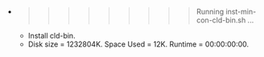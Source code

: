 * >>>>>>>>> Running inst-min-con-cld-bin.sh ...
  * Install cld-bin.
  * Disk size = 1232804K. Space Used = 12K. Runtime = 00:00:00:00.
